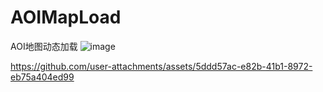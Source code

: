 # AOIMapLoad
AOI地图动态加载
![image](https://github.com/user-attachments/assets/c4a6d07e-ea81-4de2-8dab-cb277b77a7e0)

https://github.com/user-attachments/assets/5ddd57ac-e82b-41b1-8972-eb75a404ed99
